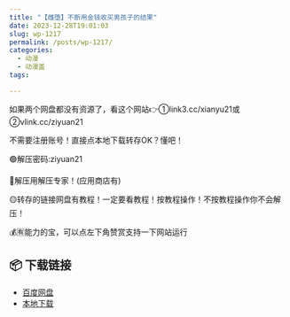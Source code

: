 ```yaml
---
title: "【雌堕】不断用金钱收买男孩子的结果"
date: 2023-12-28T19:01:03
slug: wp-1217
permalink: /posts/wp-1217/
categories:
  - 动漫
  - 动漫盖
tags:

---
```


如果两个网盘都没有资源了，看这个网站👉①link3.cc/xianyu21或②vlink.cc/ziyuan21

不需要注册账号！直接点本地下载转存OK？懂吧！

🟢解压密码:ziyuan21

🔵解压用解压专家！(应用商店有)

🟡转存的链接网盘有教程！一定要看教程！按教程操作！不按教程操作你不会解压！

💰🈶能力的宝，可以点左下角赞赏支持一下网站运行

## 📦 下载链接
- [百度网盘](https://blziyuan21.com/pay-download/1217?key=d202beb333&down_id=0)
- [本地下载](https://blziyuan21.com/pay-download/1217?key=d202beb333&down_id=1)

